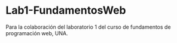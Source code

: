 # Lab1-FundamentosWeb
Para la colaboración del laboratorio 1 del curso de fundamentos de programación web, UNA.
